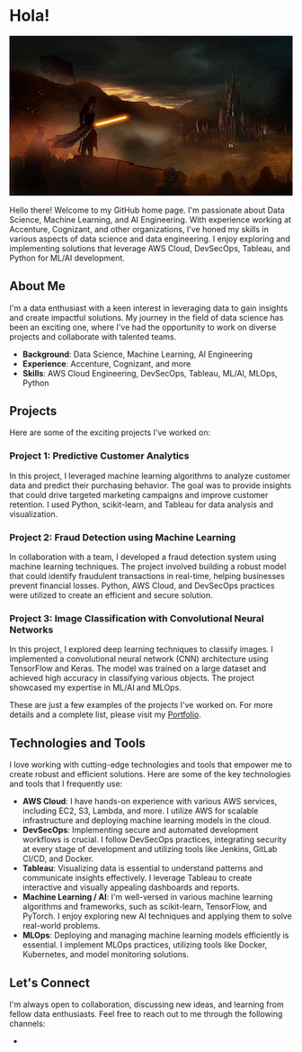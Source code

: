 # Hola!

![May the Force Be With You](https://github.com/Agstya/Agstya/blob/main/docs/starwars.jpg)

Hello there! Welcome to my GitHub home page. I'm passionate about Data Science, Machine Learning, and AI Engineering. With experience working at Accenture, Cognizant, and other organizations, I've honed my skills in various aspects of data science and data engineering. I enjoy exploring and implementing solutions that leverage AWS Cloud, DevSecOps, Tableau, and Python for ML/AI development. 

## About Me

I'm a data enthusiast with a keen interest in leveraging data to gain insights and create impactful solutions. My journey in the field of data science has been an exciting one, where I've had the opportunity to work on diverse projects and collaborate with talented teams.

- **Background**: Data Science, Machine Learning, AI Engineering
- **Experience**: Accenture, Cognizant, and more
- **Skills**: AWS Cloud Engineering, DevSecOps, Tableau, ML/AI, MLOps, Python

## Projects

Here are some of the exciting projects I've worked on:

### Project 1: Predictive Customer Analytics

In this project, I leveraged machine learning algorithms to analyze customer data and predict their purchasing behavior. The goal was to provide insights that could drive targeted marketing campaigns and improve customer retention. I used Python, scikit-learn, and Tableau for data analysis and visualization.

### Project 2: Fraud Detection using Machine Learning

In collaboration with a team, I developed a fraud detection system using machine learning techniques. The project involved building a robust model that could identify fraudulent transactions in real-time, helping businesses prevent financial losses. Python, AWS Cloud, and DevSecOps practices were utilized to create an efficient and secure solution.

### Project 3: Image Classification with Convolutional Neural Networks

In this project, I explored deep learning techniques to classify images. I implemented a convolutional neural network (CNN) architecture using TensorFlow and Keras. The model was trained on a large dataset and achieved high accuracy in classifying various objects. The project showcased my expertise in ML/AI and MLOps.

These are just a few examples of the projects I've worked on. For more details and a complete list, please visit my [Portfolio](https://your-portfolio-url.com).

## Technologies and Tools

I love working with cutting-edge technologies and tools that empower me to create robust and efficient solutions. Here are some of the key technologies and tools that I frequently use:

- **AWS Cloud**: I have hands-on experience with various AWS services, including EC2, S3, Lambda, and more. I utilize AWS for scalable infrastructure and deploying machine learning models in the cloud.
- **DevSecOps**: Implementing secure and automated development workflows is crucial. I follow DevSecOps practices, integrating security at every stage of development and utilizing tools like Jenkins, GitLab CI/CD, and Docker.
- **Tableau**: Visualizing data is essential to understand patterns and communicate insights effectively. I leverage Tableau to create interactive and visually appealing dashboards and reports.
- **Machine Learning / AI**: I'm well-versed in various machine learning algorithms and frameworks, such as scikit-learn, TensorFlow, and PyTorch. I enjoy exploring new AI techniques and applying them to solve real-world problems.
- **MLOps**: Deploying and managing machine learning models efficiently is essential. I implement MLOps practices, utilizing tools like Docker, Kubernetes, and model monitoring solutions.

## Let's Connect

I'm always open to collaboration, discussing new ideas, and learning from fellow data enthusiasts. Feel free to reach out to me through the following channels:

-

